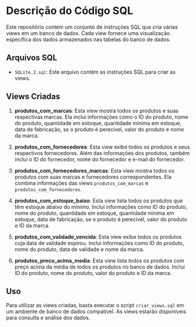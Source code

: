 # Descrição do Código SQL

Este repositório contém um conjunto de instruções SQL que cria várias views em um banco de dados. Cada view fornece uma visualização específica dos dados armazenados nas tabelas do banco de dados.

## Arquivos SQL

- `SQLite.2.sql`: Este arquivo contém as instruções SQL para criar as views.
  
## Views Criadas

1. **produtos_com_marcas**: Esta view mostra todos os produtos e suas respectivas marcas. Ela inclui informações como o ID do produto, nome do produto, quantidade em estoque, quantidade mínima em estoque, data de fabricação, se o produto é perecível, valor do produto e nome da marca.

2. **produtos_com_fornecedores**: Esta view exibe todos os produtos e seus respectivos fornecedores. Além das informações dos produtos, também inclui o ID do fornecedor, nome do fornecedor e e-mail do fornecedor.

3. **produtos_com_fornecedores_marcas**: Esta view mostra todos os produtos com suas marcas e fornecedores correspondentes. Ela combina informações das views `produtos_com_marcas` e `produtos_com_fornecedores`.

4. **produtos_com_estoque_baixo**: Esta view lista todos os produtos que têm estoque abaixo do mínimo. Inclui informações como ID do produto, nome do produto, quantidade em estoque, quantidade mínima em estoque, data de fabricação, se o produto é perecível, valor do produto e ID da marca.

5. **produtos_com_validade_vencida**: Esta view exibe todos os produtos cuja data de validade expirou. Inclui informações como ID do produto, nome do produto, data de validade e nome da marca.

6. **produtos_preco_acima_media**: Esta view lista todos os produtos com preço acima da média de todos os produtos no banco de dados. Inclui ID do produto, nome do produto, valor do produto e ID da marca.

## Uso

Para utilizar as views criadas, basta executar o script `criar_views.sql` em um ambiente de banco de dados compatível. As views estarão disponíveis para consulta e análise dos dados.
